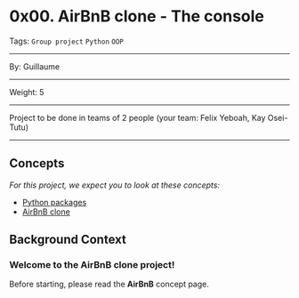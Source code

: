 # 0x00. AirBnB clone - The console
Tags: `Group project` `Python` `OOP`
<hr>
By: Guillaume
<hr>
Weight: 5
<hr>
Project to be done in teams of 2 people (your team: Felix Yeboah, Kay Osei-Tutu)
<hr>


## Concepts
*For this project, we expect you to look at these concepts:*
- [Python packages](https://alx-intranet.hbtn.io/concepts/66)
- [AirBnB clone](https://alx-intranet.hbtn.io/concepts/74)


## Background Context
### Welcome to the AirBnB clone project!
Before starting, please read the **AirBnB** concept page.
